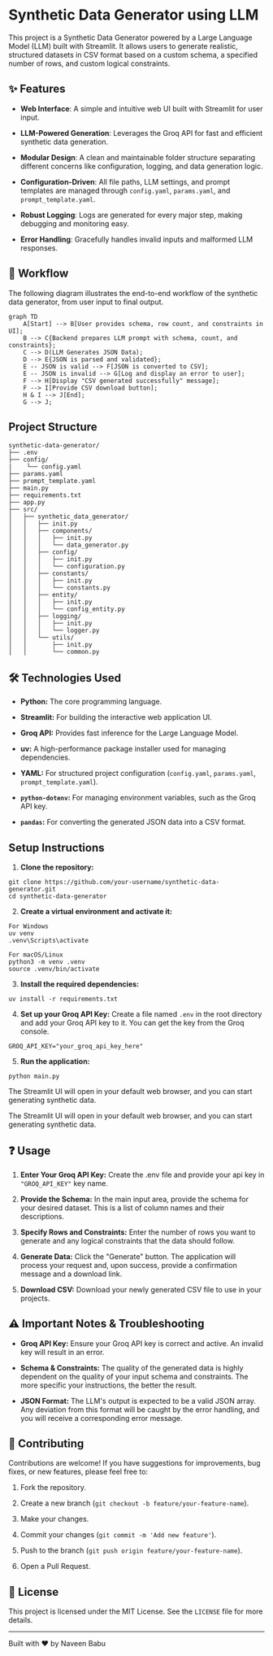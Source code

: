 # Synthetic Data Generator using LLM

This project is a Synthetic Data Generator powered by a Large Language Model (LLM) built with Streamlit. It allows users to generate realistic, structured datasets in CSV format based on a custom schema, a specified number of rows, and custom logical constraints.

## ✨ Features

* **Web Interface**: A simple and intuitive web UI built with Streamlit for user input.

* **LLM-Powered Generation**: Leverages the Groq API for fast and efficient synthetic data generation.
<!--
* **Dynamic Constraints**: Allows users to provide logical rules (e.g., "if X is Y, then Z must be 0") to ensure data consistency and accuracy.
-->
* **Modular Design**: A clean and maintainable folder structure separating different concerns like configuration, logging, and data generation logic.

* **Configuration-Driven**: All file paths, LLM settings, and prompt templates are managed through `config.yaml`, `params.yaml`, and `prompt_template.yaml`.

* **Robust Logging**: Logs are generated for every major step, making debugging and monitoring easy.


* **Error Handling**: Gracefully handles invalid inputs and malformed LLM responses.

## 🚀 Workflow

The following diagram illustrates the end-to-end workflow of the synthetic data generator, from user input to final output.

```mermaid
graph TD
    A[Start] --> B[User provides schema, row count, and constraints in UI];
    B --> C{Backend prepares LLM prompt with schema, count, and constraints};
    C --> D(LLM Generates JSON Data);
    D --> E{JSON is parsed and validated};
    E -- JSON is valid --> F[JSON is converted to CSV];
    E -- JSON is invalid --> G[Log and display an error to user];
    F --> H[Display "CSV generated successfully" message];
    F --> I[Provide CSV download button];
    H & I --> J[End];
    G --> J;
```

## Project Structure
```
synthetic-data-generator/
├── .env
├── config/ 
|    └── config.yaml
├── params.yaml
├── prompt_template.yaml
├── main.py
├── requirements.txt
├── app.py
├── src/
│   ├── synthetic_data_generator/
│   │   ├── init.py
│   │   ├── components/
│   │   │   ├── init.py
│   │   │   └── data_generator.py
│   │   ├── config/
│   │   │   ├── init.py
│   │   │   └── configuration.py
│   │   ├── constants/
│   │   │   ├── init.py
│   │   │   └── constants.py
│   │   ├── entity/
│   │   │   ├── init.py
│   │   │   └── config_entity.py
│   │   ├── logging/
│   │   │   ├── init.py
│   │   │   └── logger.py
│   │   └── utils/
│   │       ├── init.py
│   │       └── common.py
```
## 🛠️ Technologies Used

* **Python:** The core programming language.

* **Streamlit:** For building the interactive web application UI.

* **Groq API:** Provides fast inference for the Large Language Model.

* **uv:** A high-performance package installer used for managing dependencies.

* **YAML:** For structured project configuration (`config.yaml`, `params.yaml`, `prompt_template.yaml`).

* **`python-dotenv`:** For managing environment variables, such as the Groq API key.

* **`pandas`:** For converting the generated JSON data into a CSV format.

## Setup Instructions

1. **Clone the repository:**
```
git clone https://github.com/your-username/synthetic-data-generator.git
cd synthetic-data-generator
```

2. **Create a virtual environment and activate it:**
```
For Windows
uv venv
.venv\Scripts\activate

For macOS/Linux
python3 -m venv .venv
source .venv/bin/activate
```
3. **Install the required dependencies:**

```
uv install -r requirements.txt
```


4. **Set up your Groq API Key:**
Create a file named `.env` in the root directory and add your Groq API key to it. You can get the key from the Groq console.
```
GROQ_API_KEY="your_groq_api_key_here"
```

5. **Run the application:**
```
python main.py
```

The Streamlit UI will open in your default web browser, and you can start generating synthetic data.

The Streamlit UI will open in your default web browser, and you can start generating synthetic data.

## ❓ Usage

1. **Enter Your Groq API Key:** Create the .env file and provide your api key in ```"GROQ_API_KEY"``` key name.

2. **Provide the Schema:** In the main input area, provide the schema for your desired dataset. This is a list of column names and their descriptions.

3. **Specify Rows and Constraints:** Enter the number of rows you want to generate and any logical constraints that the data should follow.

4. **Generate Data:** Click the "Generate" button. The application will process your request and, upon success, provide a confirmation message and a download link.

5. **Download CSV:** Download your newly generated CSV file to use in your projects.

## ⚠️ Important Notes & Troubleshooting

* **Groq API Key:** Ensure your Groq API key is correct and active. An invalid key will result in an error.

* **Schema & Constraints:** The quality of the generated data is highly dependent on the quality of your input schema and constraints. The more specific your instructions, the better the result.

* **JSON Format:** The LLM's output is expected to be a valid JSON array. Any deviation from this format will be caught by the error handling, and you will receive a corresponding error message.

## 🤝 Contributing

Contributions are welcome! If you have suggestions for improvements, bug fixes, or new features, please feel free to:

1. Fork the repository.

2. Create a new branch (`git checkout -b feature/your-feature-name`).

3. Make your changes.

4. Commit your changes (`git commit -m 'Add new feature'`).

5. Push to the branch (`git push origin feature/your-feature-name`).

6. Open a Pull Request.

## 📄 License

This project is licensed under the MIT License. See the `LICENSE` file for more details.

---

Built with ❤️ by Naveen Babu
